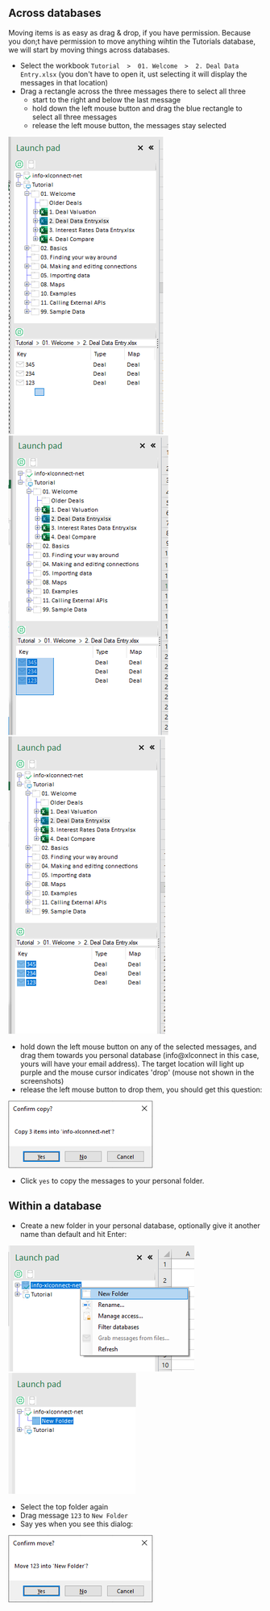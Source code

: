 ## Across databases

Moving items is as easy as drag & drop, if you have permission. Because you don;t have permission to move anything wihtin the Tutorials database, we will start by moving things across databases. 

* Select the workbook ``Tutorial  >  01. Welcome  >  2. Deal Data Entry.xlsx`` (you don't have to open it, ust selecting it will display the messages in that location)
* Drag a rectangle across the three messages there to select all three 
    * start to the right and below the last message 
    * hold down the left mouse button and drag the blue rectangle to select all three messages
    * release the left mouse button, the messages stay selected

![](2021-03-23-11-37-54.png)
![](2021-03-23-11-33-03.png)
![](2021-03-23-11-43-07.png)

* hold down the left mouse button on any of the selected messages, and drag them towards you personal database (info@xlconnect in this case, yours will have your email address). The target location will light up purple and the mouse cursor indicates 'drop' (mouse not shown in the screenshots)
* release the left mouse button to drop them, you should get this question: 

![](2021-03-23-11-40-16.png)

* Click ``yes`` to copy the messages to your personal folder. 

## Within a database

* Create a new folder in your personal database, optionally give it another name than default and hit Enter:

![](2021-03-23-11-46-24.png)
![](2021-03-23-11-51-21.png)


* Select the top folder again 
* Drag message ``123`` to ``New Folder`` 
* Say yes when you see this dialog: 

![](2021-03-23-11-53-00.png)



